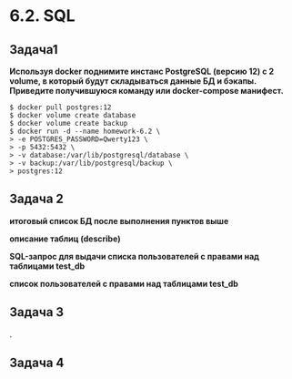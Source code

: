 # 6.2. SQL

## Задача1
**Используя docker поднимите инстанс PostgreSQL (версию 12) c 2 volume, в который будут складываться данные БД и бэкапы.
Приведите получившуюся команду или docker-compose манифест.**

    $ docker pull postgres:12
    $ docker volume create database
    $ docker volume create backup
    $ docker run -d --name homework-6.2 \
    > -e POSTGRES_PASSWORD=Qwerty123 \
    > -p 5432:5432 \
    > -v database:/var/lib/postgresql/database \
    > -v backup:/var/lib/postgresql/backup \
    > postgres:12

## Задача 2

**итоговый список БД после выполнения пунктов выше**


**описание таблиц (describe)**


**SQL-запрос для выдачи списка пользователей с правами над таблицами test_db**


**список пользователей с правами над таблицами test_db**



## Задача 3
.

## Задача 4


